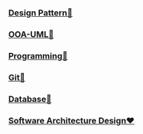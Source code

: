 ### [Design Pattern👀️](/design-pattern/README.md)

### [OOA-UML🚀️](/uml/README.md)

### [Programming👀️](/programming/README.md)

### [Git🚀️](https://github.com/fanyixuanf/learningGit)

### [Database👀️](/database/README.md)

### [Software Architecture Design❤️](ca.pdf)
